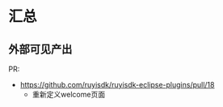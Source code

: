 # 汇总

## 外部可见产出

PR:

- <https://github.com/ruyisdk/ruyisdk-eclipse-plugins/pull/18>
  - 重新定义welcome页面